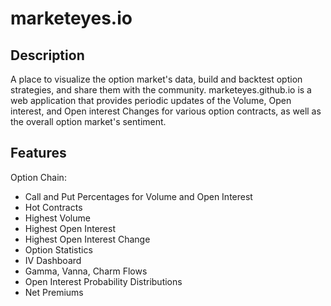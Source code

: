 # marketeyes.io

## Description
A place to visualize the option market's data, build and backtest option strategies, and share them with the community.
marketeyes.github.io is a web application that provides periodic updates of the Volume, Open interest, and Open interest Changes for various option contracts, as well as the overall option market's sentiment. 

## Features

Option Chain: 
- Call and Put Percentages for Volume and Open Interest 
- Hot Contracts
- Highest Volume 
- Highest Open Interest 
- Highest Open Interest Change
- Option Statistics 
- IV Dashboard 
- Gamma, Vanna, Charm Flows 
- Open Interest Probability Distributions 
- Net Premiums 
